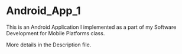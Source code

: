 # Android_App_1

This is an Android Application I implemented as a part of my Software Development for Mobile Platforms class.

More details in the Description file.
